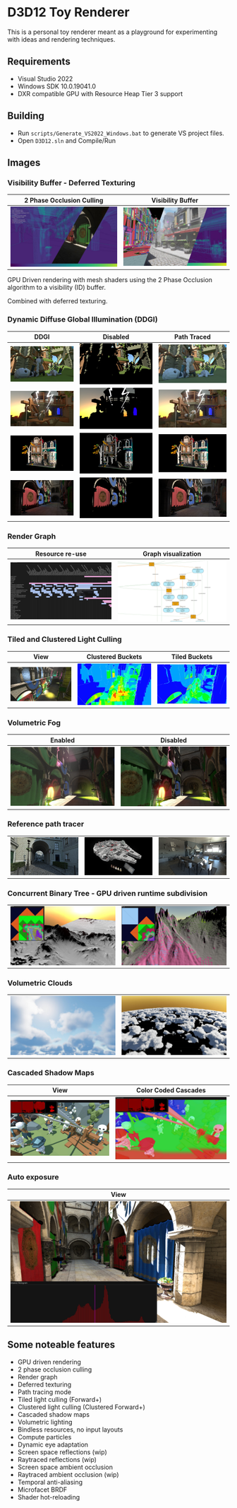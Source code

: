 # D3D12 Toy Renderer

This is a personal toy renderer meant as a playground for experimenting with ideas and rendering techniques.

## Requirements

- Visual Studio 2022
- Windows SDK 10.0.19041.0
- DXR compatible GPU with Resource Heap Tier 3 support

## Building

- Run `scripts/Generate_VS2022_Windows.bat` to generate VS project files.
- Open `D3D12.sln` and Compile/Run

## Images

### Visibility Buffer - Deferred Texturing

| 2 Phase Occlusion Culling | Visibility Buffer |
|---|---|
| ![](Images/OcclusionCulling.jpg) | ![](Images/VisibilityBuffer.jpg) |


GPU Driven rendering with mesh shaders using the 2 Phase Occlusion algorithm to a visibility (ID) buffer. 

Combined with deferred texturing.

### Dynamic Diffuse Global Illumination (DDGI)

| DDGI  | Disabled  |  Path Traced |
|---|---|---|
|  ![](Images/1_DDGI.jpg) | ![](Images/1_NoDDGI.jpg) | ![](Images/1_PathTraced.jpg) |
|  ![](Images/6_DDGI.jpg) | ![](Images/6_NoDDGI.jpg) | ![](Images/6_PathTraced.jpg) |
|  ![](Images/4_DDGI.jpg) | ![](Images/4_NoDDGI.jpg) | ![](Images/4_PathTraced.jpg) |
|  ![](Images/5_DDGI.jpg) | ![](Images/5_NoDDGI.jpg) | ![](Images/5_PathTraced.jpg) |

### Render Graph

| Resource re-use | Graph visualization |
|---|---|
|  ![](Images/RenderGraphTracking.jpg) | ![](Images/RenderGraphDump.jpg)  |

### Tiled and Clustered Light Culling

| View  | Clustered Buckets  |  Tiled Buckets |
|---|---|---|
|  ![](Images/LightCulling_02.jpg) | ![](Images/LightCulling_01.jpg) | ![](Images/LightCulling_03.jpg) |

### Volumetric Fog

| Enabled  |  Disabled  |
|---|---|
|  ![](Images/VolumetricFog_01.jpg) | ![](Images/VolumetricFog_02.jpg) |

### Reference path tracer

|   |    ||
|---|---|---|
|  ![](Images/PathTracer_01.jpg) | ![](Images/PathTracer_02.jpg) |![](Images/PathTracer_03.jpg) |

### Concurrent Binary Tree - GPU driven runtime subdivision

|   |  |
|---|---|
|  ![](Images/CBT_01.jpg) | ![](Images/CBT_02.jpg) |

### Volumetric Clouds

|  |  |
|---|---|
|  ![](Images/Clouds_01.jpg) | ![](Images/Clouds_02.jpg) |

### Cascaded Shadow Maps

| View  | Color Coded Cascades |
|---|---|
|  ![](Images/CSM_02.jpg) | ![](Images/CSM_01.jpg) |

### Auto exposure

| View  |
|---|
|  ![](Images/AutoExposure.jpg) |

## Some noteable features

- GPU driven rendering
- 2 phase occlusion culling
- Render graph
- Deferred texturing
- Path tracing mode
- Tiled light culling (Forward+)
- Clustered light culling (Clustered Forward+)
- Cascaded shadow maps
- Volumetric lighting
- Bindless resources, no input layouts
- Compute particles
- Dynamic eye adaptation
- Screen space reflections (wip)
- Raytraced reflections (wip)
- Screen space ambient occlusion
- Raytraced ambient occlusion (wip)
- Temporal anti-aliasing
- Microfacet BRDF
- Shader hot-reloading
